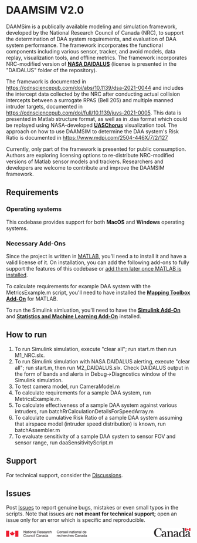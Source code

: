 # DAAMSIM V2.0

DAAMSim is a publically available modeling and simulation framework, developed by the National Research Council of Canada (NRC), to support the determination of DAA system requirements, and evaluation of DAA system performance. The framework incorporates the functional components including various sensor, tracker, and avoid models, data replay, visualization tools, and offline metrics. The framework incorporates NRC-modified version of **[NASA DAIDALUS]( https://github.com/nasa/daidalus)** (license is presented in the "DAIDALUS" folder of the repository).  

The framework is documented in https://cdnsciencepub.com/doi/abs/10.1139/dsa-2021-0044 and includes the intercept data collected by the NRC after conducting actual collision intercepts between a surrogate RPAS (Bell 205) and multiple manned intruder targets, documented in https://cdnsciencepub.com/doi/full/10.1139/juvs-2021-0005. This data is presented in Matlab structure format, as well as in .daa format which could be replayed using NASA-developed **[UASChorus](https://nasa.github.io/daidalus/)** visualization tool. The approach on how to use DAAMSIM to determine the DAA system's Risk Ratio is documented in https://www.mdpi.com/2504-446X/7/2/127

Currently, only part of the framework is presented for public consumption. Authors are exploring licensing options to re-distribute NRC-modified versions of Matlab sensor models and trackers. Researchers and developers are welcome to contribute and improve the DAAMSIM framework.

## Requirements

### Operating systems
This codebase provides support for both **MacOS** and **Windows** operating systems.

### Necessary Add-Ons
Since the project is written in [MATLAB](https://www.mathworks.com/products/matlab.html), you'll need a to install it and have a valid license of it. On installation, you can add the following add-ons to fully support the features of this codebase or [add them later once MATLAB is installed](https://www.mathworks.com/help/matlab/matlab_env/get-add-ons.html).

To calculate requirements for example DAA system with the MetricsExample.m script, you'll need to have installed the **[Mapping Toolbox Add-On](https://www.mathworks.com/products/mapping.html)** for MATLAB.

To run the Simulink simluation, you'll need to have the **[Simulink Add-On](https://www.mathworks.com/products/simulink.html)** and **[Statistics and Machine Learning Add-On](https://www.mathworks.com/products/statistics.html)** installed. 

## How to run

1. To run Simulink simulation, execute "clear all"; run start.m then run M1_NRC.slx.
2. To run Simulink simulation with NASA DAIDALUS alerting, execute "clear all"; run start.m, then run M2_DAIDALUS.slx. Check DAIDALUS output in the form of bands and alerts in Debug->Diagnostics window of the Simulink simulation.
3. To test camera model, run CameraModel.m
4. To calculate requirements for a sample DAA system, run MetricsExample.m.
5. To calculate effectiveness of a sample DAA system against various intruders, run batchRrCalculationDetailsForSpeedArray.m
6. To calculate cumulative Risk Ratio of a sample DAA system assuming that airspace model (intruder speed distribution) is known, run batchAssembler.m
7. To evaluate sensitivity of a sample DAA system to sensor FOV and sensor range, run daaSensitivityScript.m

## Support

 

For technical support, consider the
[Discussions](https://github.com/nrc-cnrc/daamsim/discussions).
 

## Issues

 

Post [Issues](https://github.com/nrc-cnrc/daamsim/issues) to report
genuine bugs, mistakes or even small typos in the scripts. Note that issues are **not meant for
technical support;** open an issue only for an error which is specific and
reproducible.



![nrc-footer](https://github.com/nrc-cnrc/daamsim/blob/main/images/nrc-footer.png)
